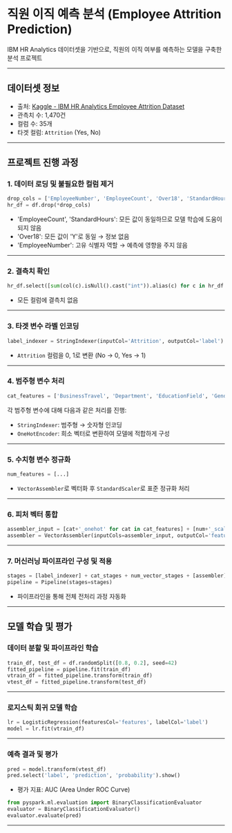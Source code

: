 # 직원 이직 예측 분석 (Employee Attrition Prediction)

IBM HR Analytics 데이터셋을 기반으로, 직원의 이직 여부를 예측하는 모델을 구축한 분석 프로젝트

---

## 데이터셋 정보

- 출처: [Kaggle - IBM HR Analytics Employee Attrition Dataset](https://www.kaggle.com/datasets/pavansubhasht/ibm-hr-analytics-attrition-dataset)
- 관측치 수: 1,470건
- 컬럼 수: 35개
- 타겟 컬럼: `Attrition` (Yes, No)

---

## 프로젝트 진행 과정

### 1. 데이터 로딩 및 불필요한 컬럼 제거

```python
drop_cols = ['EmployeeNumber', 'EmployeeCount', 'Over18', 'StandardHours']
hr_df = df.drop(*drop_cols)
```

- 'EmployeeCount', 'StandardHours': 모든 값이 동일하므로 모델 학습에 도움이 되지 않음
- 'Over18': 모든 값이 'Y'로 동일 → 정보 없음
- 'EmployeeNumber': 고유 식별자 역할 → 예측에 영향을 주지 않음

---

### 2. 결측치 확인

```python
hr_df.select([sum(col(c).isNull().cast("int")).alias(c) for c in hr_df.columns]).show()
```

- 모든 컬럼에 결측치 없음

---

### 3. 타겟 변수 라벨 인코딩

```python
label_indexer = StringIndexer(inputCol='Attrition', outputCol='label')
```

- `Attrition` 컬럼을 0, 1로 변환 (No → 0, Yes → 1)

---

### 4. 범주형 변수 처리

```python
cat_features = ['BusinessTravel', 'Department', 'EducationField', 'Gender', 'JobRole', 'MaritalStatus', 'OverTime']
```

각 범주형 변수에 대해 다음과 같은 처리를 진행:
- `StringIndexer`: 범주형 → 숫자형 인코딩
- `OneHotEncoder`: 희소 벡터로 변환하여 모델에 적합하게 구성

---

### 5. 수치형 변수 정규화

```python
num_features = [...]
```

- `VectorAssembler`로 벡터화 후 `StandardScaler`로 표준 정규화 처리

---

### 6. 피처 벡터 통합

```python
assembler_input = [cat+'_onehot' for cat in cat_features] + [num+'_scaled' for num in num_features]
assembler = VectorAssembler(inputCols=assembler_input, outputCol='features')
```

---

### 7. 머신러닝 파이프라인 구성 및 적용

```python
stages = [label_indexer] + cat_stages + num_vector_stages + [assembler]
pipeline = Pipeline(stages=stages)
```

- 파이프라인을 통해 전체 전처리 과정 자동화

---

## 모델 학습 및 평가

### 데이터 분할 및 파이프라인 학습

```python
train_df, test_df = df.randomSplit([0.8, 0.2], seed=42)
fitted_pipeline = pipeline.fit(train_df)
vtrain_df = fitted_pipeline.transform(train_df)
vtest_df = fitted_pipeline.transform(test_df)
```

---

### 로지스틱 회귀 모델 학습

```python
lr = LogisticRegression(featuresCol='features', labelCol='label')
model = lr.fit(vtrain_df)
```

---

### 예측 결과 및 평가

```python
pred = model.transform(vtest_df)
pred.select('label', 'prediction', 'probability').show()
```

- 평가 지표: AUC (Area Under ROC Curve)

```python
from pyspark.ml.evaluation import BinaryClassificationEvaluator
evaluator = BinaryClassificationEvaluator()
evaluator.evaluate(pred)
```

---

